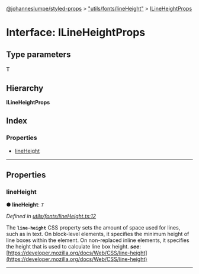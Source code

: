 [@johanneslumpe/styled-props](../README.md) > ["utils/fonts/lineHeight"](../modules/_utils_fonts_lineheight_.md) > [ILineHeightProps](../interfaces/_utils_fonts_lineheight_.ilineheightprops.md)

# Interface: ILineHeightProps

## Type parameters
#### T 
## Hierarchy

**ILineHeightProps**

## Index

### Properties

* [lineHeight](_utils_fonts_lineheight_.ilineheightprops.md#lineheight)

---

## Properties

<a id="lineheight"></a>

###  lineHeight

**● lineHeight**: *`T`*

*Defined in [utils/fonts/lineHeight.ts:12](https://github.com/johanneslumpe/styled-props/blob/3abf398/src/utils/fonts/lineHeight.ts#L12)*

The **`line-height`** CSS property sets the amount of space used for lines, such as in text. On block-level elements, it specifies the minimum height of line boxes within the element. On non-replaced inline elements, it specifies the height that is used to calculate line box height.
*__see__*: [https://developer.mozilla.org/docs/Web/CSS/line-height](https://developer.mozilla.org/docs/Web/CSS/line-height)

___

